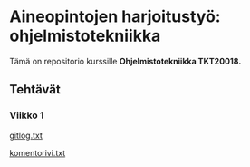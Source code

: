 # Aineopintojen harjoitustyö: ohjelmistotekniikka

Tämä on repositorio kurssille **Ohjelmistotekniikka TKT20018.**

## Tehtävät

### Viikko 1

[gitlog.txt](https://github.com/valttteri/ot-harjoitustyo/blob/main/laskarit/viikko1/gitlog.txt)

[komentorivi.txt](https://github.com/valttteri/ot-harjoitustyo/blob/main/laskarit/viikko1/komentorivi.txt)
